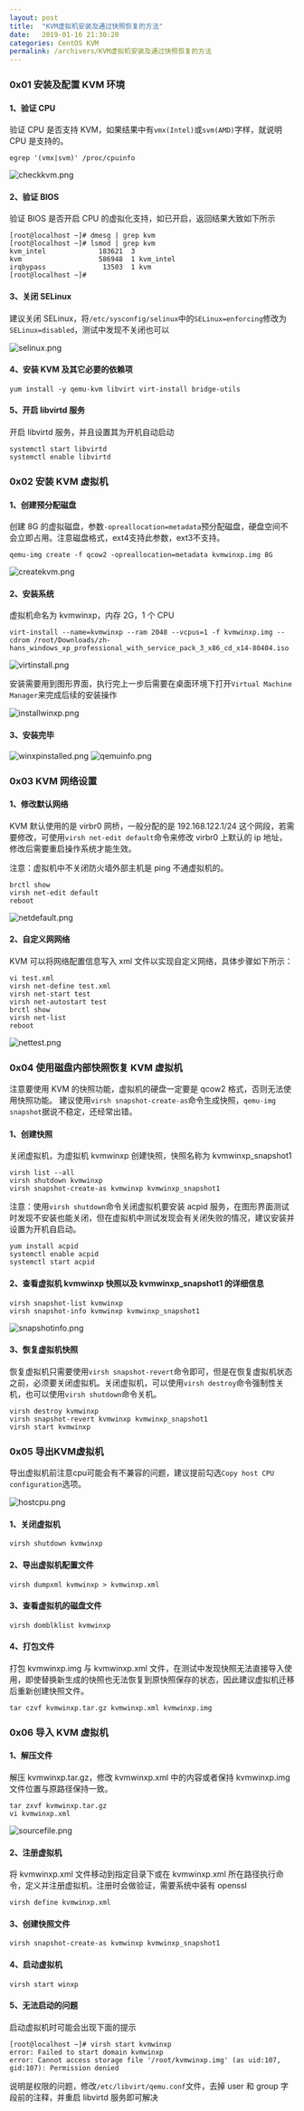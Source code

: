 ```yaml
---
layout: post
title:  "KVM虚拟机安装及通过快照恢复的方法"
date:   2019-01-16 21:30:20
categories: CentOS KVM
permalink: /archivers/KVM虚拟机安装及通过快照恢复的方法
---
```


### 0x01 安装及配置 KVM 环境

#### 1、验证 CPU 

验证 CPU 是否支持 KVM，如果结果中有`vmx(Intel)`或`svm(AMD)`字样，就说明 CPU 是支持的。

```
egrep '(vmx|svm)' /proc/cpuinfo
```

![checkkvm.png](https://lyxw.github.io/images/kvm/checkkvm.png)

#### 2、验证 BIOS

验证 BIOS 是否开启 CPU 的虚拟化支持，如已开启，返回结果大致如下所示

```
[root@localhost ~]# dmesg | grep kvm
[root@localhost ~]# lsmod | grep kvm
kvm_intel             183621  3 
kvm                   586948  1 kvm_intel
irqbypass              13503  1 kvm
[root@localhost ~]#
```

#### 3、关闭 SELinux

建议关闭 SELinux，将`/etc/sysconfig/selinux`中的`SELinux=enforcing`修改为`SELinux=disabled`，测试中发现不关闭也可以

![selinux.png](https://lyxw.github.io/images/kvm/selinux.png)

#### 4、安装 KVM 及其它必要的依赖项

```
yum install -y qemu-kvm libvirt virt-install bridge-utils
```

#### 5、开启 libvirtd 服务

开启 libvirtd 服务，并且设置其为开机自动启动

```
systemctl start libvirtd
systemctl enable libvirtd
```

### 0x02 安装 KVM 虚拟机

#### 1、创建预分配磁盘

创建 8G 的虚拟磁盘，参数`-opreallocation=metadata`预分配磁盘，硬盘空间不会立即占用。注意磁盘格式，ext4支持此参数，ext3不支持。

```
qemu-img create -f qcow2 -opreallocation=metadata kvmwinxp.img 8G
```

![createkvm.png](https://lyxw.github.io/images/kvm/createkvm.png)

#### 2、安装系统

虚拟机命名为 kvmwinxp，内存 2G，1 个 CPU

```
virt-install --name=kvmwinxp --ram 2048 --vcpus=1 -f kvmwinxp.img --cdrom /root/Downloads/zh-hans_windows_xp_professional_with_service_pack_3_x86_cd_x14-80404.iso
```

![virtinstall.png](https://lyxw.github.io/images/kvm/virtinstall.png)

安装需要用到图形界面，执行完上一步后需要在桌面环境下打开`Virtual Machine Manager`来完成后续的安装操作

![installwinxp.png](https://lyxw.github.io/images/kvm/installwinxp.png)

#### 3、安装完毕

![winxpinstalled.png](https://lyxw.github.io/images/kvm/winxpinstalled.png)
![qemuinfo.png](https://lyxw.github.io/images/kvm/qemuinfo.png)

### 0x03 KVM 网络设置

#### 1、修改默认网络

KVM 默认使用的是 virbr0 网桥，一般分配的是 192.168.122.1/24 这个网段，若需要修改，可使用`virsh net-edit default`命令来修改 virbr0 上默认的 ip 地址，修改后需要重启操作系统才能生效。

注意：虚拟机中不关闭防火墙外部主机是 ping 不通虚拟机的。

```
brctl show
virsh net-edit default
reboot
```

![netdefault.png](https://lyxw.github.io/images/kvm/netdefault.png)

#### 2、自定义网网络

KVM 可以将网络配置信息写入 xml 文件以实现自定义网络，具体步骤如下所示：

```
vi test.xml
virsh net-define test.xml
virsh net-start test
virsh net-autostart test
brctl show
virsh net-list
reboot
```

![nettest.png](https://lyxw.github.io/images/kvm/nettest.png)

### 0x04 使用磁盘内部快照恢复 KVM 虚拟机

注意要使用 KVM 的快照功能，虚拟机的硬盘一定要是 qcow2 格式，否则无法使用快照功能。
建议使用`virsh snapshot-create-as`命令生成快照，`qemu-img snapshot`据说不稳定，还经常出错。

#### 1、创建快照

关闭虚拟机，为虚拟机 kvmwinxp 创建快照，快照名称为 kvmwinxp_snapshot1

```
virsh list --all
virsh shutdown kvmwinxp
virsh snapshot-create-as kvmwinxp kvmwinxp_snapshot1
```

注意：使用`virsh shutdown`命令关闭虚拟机要安装 acpid 服务，在图形界面测试时发现不安装也能关闭，但在虚拟机中测试发现会有关闭失败的情况，建议安装并设置为开机自启动。

```
yum install acpid
systemctl enable acpid
systemctl start acpid
```

#### 2、查看虚拟机 kvmwinxp 快照以及 kvmwinxp_snapshot1 的详细信息

```
virsh snapshot-list kvmwinxp
virsh snapshot-info kvmwinxp kvmwinxp_snapshot1
```

![snapshotinfo.png](https://lyxw.github.io/images/kvm/snapshotinfo.png)

#### 3、恢复虚拟机快照

恢复虚拟机只需要使用`virsh snapshot-revert`命令即可，但是在恢复虚拟机状态之前，必须要关闭虚拟机。关闭虚拟机，可以使用`virsh destroy`命令强制性关机，也可以使用`virsh shutdown`命令关机。

```
virsh destroy kvmwinxp
virsh snapshot-revert kvmwinxp kvmwinxp_snapshot1
virsh start kvmwinxp
```

### 0x05 导出KVM虚拟机

导出虚拟机前注意cpu可能会有不兼容的问题，建议提前勾选`Copy host CPU configuration`选项。

![hostcpu.png](https://lyxw.github.io/images/kvm/hostcpu.png)

#### 1、关闭虚拟机

```
virsh shutdown kvmwinxp
```

#### 2、导出虚拟机配置文件

```
virsh dumpxml kvmwinxp > kvmwinxp.xml
```

#### 3、查看虚拟机的磁盘文件

```
virsh domblklist kvmwinxp
```

#### 4、打包文件

打包 kvmwinxp.img 与 kvmwinxp.xml 文件，在测试中发现快照无法直接导入使用，即使替换新生成的快照也无法恢复到原快照保存的状态，因此建议虚拟机迁移后重新创建快照文件。

```
tar czvf kvmwinxp.tar.gz kvmwinxp.xml kvmwinxp.img
```

### 0x06 导入 KVM 虚拟机

#### 1、解压文件

解压 kvmwinxp.tar.gz，修改 kvmwinxp.xml 中的内容或者保持 kvmwinxp.img 文件位置与原路径保持一致。

```
tar zxvf kvmwinxp.tar.gz
vi kvmwinxp.xml
```

![sourcefile.png](https://lyxw.github.io/images/kvm/sourcefile.png)

#### 2、注册虚拟机

将 kvmwinxp.xml 文件移动到指定目录下或在 kvmwinxp.xml 所在路径执行命令，定义并注册虚拟机，注册时会做验证，需要系统中装有 openssl

```
virsh define kvmwinxp.xml
```

#### 3、创建快照文件

```
virsh snapshot-create-as kvmwinxp kvmwinxp_snapshot1
```

#### 4、启动虚拟机

```
virsh start winxp
```

#### 5、无法启动的问题

启动虚拟机时可能会出现下面的提示

```
[root@localhost ~]# virsh start kvmwinxp
error: Failed to start domain kvmwinxp
error: Cannot access storage file '/root/kvmwinxp.img' (as uid:107, gid:107): Permission denied
```

说明是权限的问题，修改`/etc/libvirt/qemu.conf`文件，去掉 user 和 group 字段前的注释，并重启 libvirtd 服务即可解决

